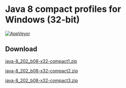 # Java 8 compact profiles for Windows (32-bit)

[![AppVeyor](https://img.shields.io/appveyor/ci/WebFolder/compact-profiles-32.svg?label=Windows)](https://ci.appveyor.com/project/WebFolder/compact-profiles)

## Download

[java-8_202_b08-x32-compact1.zip](https://github.com/webfolderio/compact-profiles/releases/download/8.202.b08/java-8_202_b08-x32-compact1.zip)

[java-8_202_b08-x32-compact2.zip](https://github.com/webfolderio/compact-profiles/releases/download/8.202.b08/java-8_202_b08-x32-compact2.zip)

[java-8_202_b08-x32-compact3.zip](https://github.com/webfolderio/compact-profiles/releases/download/8.202.b08/java-8_202_b08-x32-compact3.zip)

